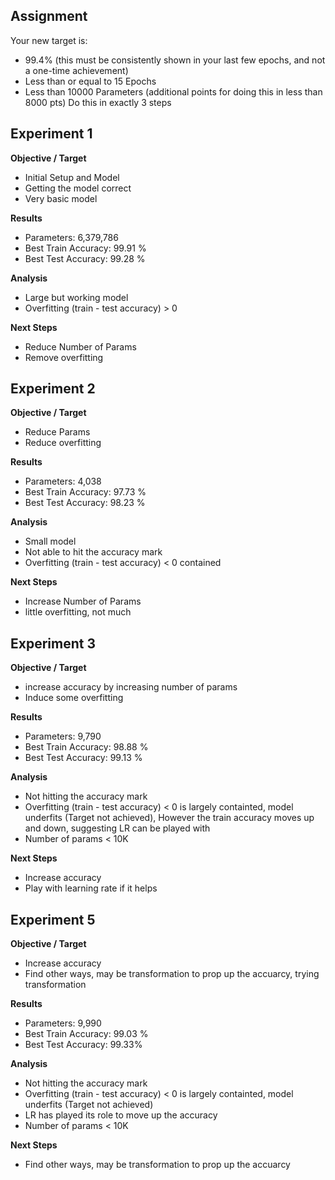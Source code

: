 Assignment
--------
Your new target is:
* 99.4% (this must be consistently shown in your last few epochs, and not a one-time achievement)
* Less than or equal to 15 Epochs
* Less than 10000 Parameters (additional points for doing this in less than 8000 pts)
Do this in exactly 3 steps

Experiment 1
------------------------------------
**Objective / Target**

* Initial Setup and Model
* Getting the model correct
* Very basic model

**Results**

* Parameters: 6,379,786
* Best Train Accuracy: 99.91 %
* Best Test Accuracy: 99.28 %

**Analysis**

* Large but working model
* Overfitting (train - test accuracy) > 0

**Next Steps**

* Reduce Number of Params
* Remove overfitting


Experiment 2
--------------
**Objective / Target**
*   Reduce Params 
*   Reduce overfitting


**Results**

* Parameters: 4,038
* Best Train Accuracy: 97.73 %
* Best Test Accuracy: 98.23 %

**Analysis**

* Small model
* Not able to hit the accuracy mark
* Overfitting (train - test accuracy) < 0 contained

**Next Steps**

* Increase Number of Params
* little overfitting, not much

Experiment 3
----------------

**Objective / Target**
*   increase accuracy by increasing number of params
*   Induce some overfitting


**Results**

* Parameters: 9,790
* Best Train Accuracy: 98.88 %
* Best Test Accuracy: 99.13 %

**Analysis**

* Not hitting the accuracy mark
* Overfitting (train - test accuracy) < 0 is largely containted, model underfits (Target not achieved), However the train accuracy moves up and down, suggesting LR can be played with
* Number of params < 10K

**Next Steps**

* Increase accuracy
* Play with learning rate if it helps

Experiment 5
-------------
**Objective / Target**
* Increase accuracy
* Find other ways, may be transformation to prop up the accuarcy, trying transformation 

**Results**

* Parameters: 9,990
* Best Train Accuracy: 99.03 %
* Best Test Accuracy: 99.33%

**Analysis**

* Not hitting the accuracy mark
* Overfitting (train - test accuracy) < 0 is largely containted, model underfits (Target not achieved)
* LR has played its role to move up the accuracy
* Number of params < 10K

**Next Steps**

* Find other ways, may be transformation to prop up the accuarcy

